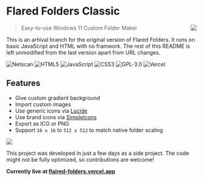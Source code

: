 # Flared Folders Classic

> <img src="https://flared-folders.vercel.app/assets/favicon/96x.png" align="right" />
> Easy-to-use Windows 11 Custom Folder Maker

This is an arhival branch for the original version of Flared Folders. It runs on basic JavaScript and HTML with no framwork. The rest of this README is left unmodified from the last version apart from URL changes.

![Netscan](https://flared-folders.vercel.app/assets/netscani.gif)
![HTML5](https://img.shields.io/badge/HTML5-E34F26?style=for-the-badge&logo=html5&logoColor=white)
![JavaScript](https://img.shields.io/badge/JavaScript-323330?style=for-the-badge&logo=javascript&logoColor=F7DF1E)
![CSS3](https://img.shields.io/badge/CSS3-1572B6?style=for-the-badge&logo=css3&logoColor=white)
![GPL-3.0](https://img.shields.io/badge/GPL--3.0-red?style=for-the-badge)
![Vercel](https://img.shields.io/badge/Vercel-000000?style=for-the-badge&logo=vercel&logoColor=white)

## Features

- Give custom gradient background
- Import custom images
- Use generic icons via [Lucide](https://lucide.dev)
- Use brand icons via [SimpleIcons](https://simpleicons.org/)
- Export as ICO or PNG
- Support `16 x 16` to `512 x 512` to match native folder scaling

<img src="https://flared-folders.vercel.app/assets/example.png" align="center" />

This project was developed in just a few days as a side project. The code might not be fully optimized, so contributions are welcome!

**Currently live at [flaired-folders.vercel.app](https://flared-folders.vercel.app)**
